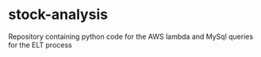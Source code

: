 # stock-analysis
Repository containing python code for the AWS lambda and MySql queries for the ELT process
